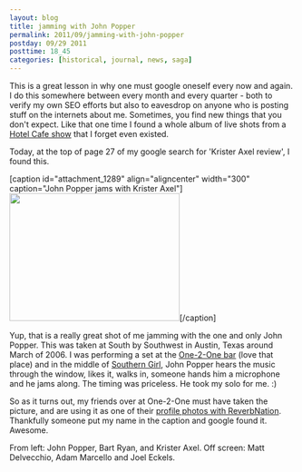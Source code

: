 ```yaml
---
layout: blog
title: jamming with John Popper
permalink: 2011/09/jamming-with-john-popper
postday: 09/29 2011
posttime: 18_45
categories: [historical, journal, news, saga]
---
```


This is a great lesson in why one must google oneself every now and again. I do this somewhere between every month and every quarter - both to verify my own SEO efforts but also to eavesdrop on anyone who is posting stuff on the internets about me. Sometimes, you find new things that you don't expect. Like that one time I found a whole album of live shots from a <a href="http://axel.me/3r" target="_blank">Hotel Cafe show</a> that I forget even existed.

Today, at the top of page 27 of my google search for 'Krister Axel review', I found this.

[caption id="attachment_1289" align="aligncenter" width="300" caption="John Popper jams with Krister Axel"]<a href="http://blog.kristeraxel.com/wp-content/uploads/2011/09/JohnPopper_1240018778.jpg"><img src="http://blog.kristeraxel.com/wp-content/uploads/2011/09/JohnPopper_1240018778-300x225.jpg" alt="" title="JohnPopper_1240018778" width="300" height="225" class="size-medium wp-image-1289" /></a>[/caption]

Yup, that is a really great shot of me jamming with the one and only John Popper. This was taken at South by Southwest in Austin, Texas around March of 2006. I was performing a set at the <a href="http://www.one2onebar.com/" target="_blank">One-2-One bar</a> (love that place) and in the middle of <a href="http://axelradio.com/track/southern-girl" target="_blank">Southern Girl</a>, John Popper hears the music through the window, likes it, walks in, someone hands him a microphone and he jams along. The timing was priceless. He took my solo for me. :)

So as it turns out, my friends over at One-2-One must have taken the picture, and are using it as one of their <a href="http://www.reverbnation.com/page_object/page_object_photos/venue_89531" target="_blank">profile photos with ReverbNation</a>. Thankfully someone put my name in the caption and google found it. Awesome.

From left: John Popper, Bart Ryan, and Krister Axel.
Off screen: Matt Delvecchio, Adam Marcello and Joel Eckels.
